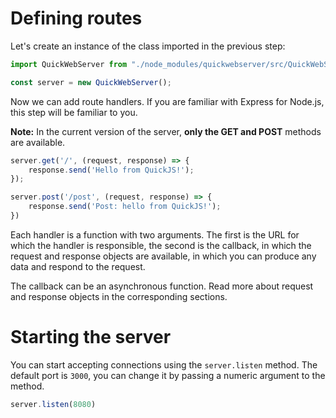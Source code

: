 # Defining routes

Let's create an instance of the class imported in the 
previous step:

```javascript
import QuickWebServer from "./node_modules/quickwebserver/src/QuickWebServer.js";

const server = new QuickWebServer();
```

Now we can add route handlers. If you are familiar with 
Express for Node.js, this step will be familiar to you.

**Note:** In the current version of the server, **only the GET and POST** methods are available.

```javascript
server.get('/', (request, response) => {
    response.send('Hello from QuickJS!');
});

server.post('/post', (request, response) => {
    response.send('Post: hello from QuickJS!');
})
```
Each handler is a function with two arguments. The first is 
the URL for which the handler is responsible, the second is 
the callback, in which the request and response objects are 
available, in which you can produce any data and respond to 
the request.

The callback can be an asynchronous function. Read more about 
request and response objects in the corresponding sections.

# Starting the server

You can start accepting connections using the 
`server.listen` method. The default port is `3000`, you 
can change it by passing a numeric argument to the 
method.

```javascript
server.listen(8080)
```